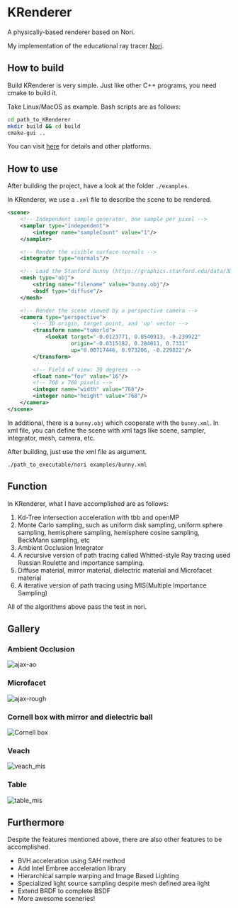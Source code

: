 # KRenderer

A physically-based renderer based on Nori.

My implementation of the educational ray tracer [Nori](https://wjakob.github.io/nori/).

## How to build

Build KRenderer is very simple. Just like other C++ programs, you need cmake to build it.

Take Linux/MacOS as example. Bash scripts are as follows:

```bash
cd path_to_KRenderer
mkdir build && cd build
cmake-gui ..
```

You can visit [here](https://wjakob.github.io/nori/) for details and other platforms.

## How to use

After building the project,  have a look at the folder `./examples`.

In KRenderer, we use a `.xml` file to describe the scene to be rendered. 

```xml
<scene>
    <!-- Independent sample generator, one sample per pixel -->
	<sampler type="independent">
		<integer name="sampleCount" value="1"/>
	</sampler>

    <!-- Render the visible surface normals -->
    <integrator type="normals"/>

    <!-- Load the Stanford bunny (https://graphics.stanford.edu/data/3Dscanrep/) -->
	<mesh type="obj">
		<string name="filename" value="bunny.obj"/>
		<bsdf type="diffuse"/>
	</mesh>

	<!-- Render the scene viewed by a perspective camera -->
	<camera type="perspective">
        <!-- 3D origin, target point, and 'up' vector -->
		<transform name="toWorld">
            <lookat target="-0.0123771, 0.0540913, -0.239922"
                    origin="-0.0315182, 0.284011, 0.7331"
                    up="0.00717446, 0.973206, -0.229822"/>
		</transform>

		<!-- Field of view: 30 degrees -->
		<float name="fov" value="16"/>
		<!-- 768 x 768 pixels -->
		<integer name="width" value="768"/>
		<integer name="height" value="768"/>
	</camera>
</scene>

```

In additional, there is a `bunny.obj` which cooperate with the `bunny.xml`. In xml file, you can define the scene with xml tags like scene, sampler, integrator, mesh, camera, etc.

After building, just use the xml file as argument.

```bas
./path_to_executable/nori examples/bunny.xml
```

## Function

In KRenderer, what I have accomplished are as follows:

1. Kd-Tree intersection acceleration with tbb and openMP
2. Monte Carlo sampling, such as uniform disk sampling, uniform sphere sampling, hemisphere sampling, hemisphere cosine sampling, BeckMann sampling, etc
3. Ambient Occlusion Integrator
4. A recursive version of path tracing called Whitted-style Ray tracing used Russian Roulette and importance sampling.
5. Diffuse material, mirror material, dielectric material and Microfacet material
6. A iterative version of path tracing using MIS(Multiple Importance Sampling)

All of the algorithms above pass the test in nori.

## Gallery

### Ambient Occlusion

![ajax-ao](https://lk-image-bed.oss-cn-beijing.aliyuncs.com/images/AO.png)

### Microfacet

![ajax-rough](https://lk-image-bed.oss-cn-beijing.aliyuncs.com/images/Microfacet.png)

### Cornell box with mirror and dielectric ball

![Cornell box](https://lk-image-bed.oss-cn-beijing.aliyuncs.com/images/cbox_mis.png)

### Veach

![veach_mis](https://lk-image-bed.oss-cn-beijing.aliyuncs.com/images/Veach.png)

### Table

![table_mis](https://lk-image-bed.oss-cn-beijing.aliyuncs.com/images/table_mis.png)

## Furthermore

Despite the features mentioned above, there are also other features to be accomplished.

- BVH acceleration using SAH method
- Add Intel Embree acceleration library
- Hierarchical sample warping and Image Based Lighting
- Specialized light source sampling despite mesh defined area light
- Extend BRDF to complete BSDF
- More awesome sceneries!
